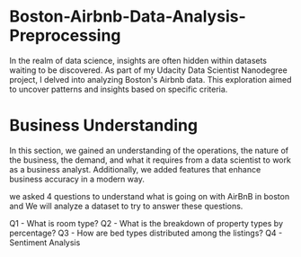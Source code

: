 # Boston-Airbnb-Data-Analysis-Preprocessing
In the realm of data science, insights are often hidden within datasets waiting to be discovered. As part of my Udacity Data Scientist Nanodegree project, I delved into analyzing Boston's Airbnb data. This exploration aimed to uncover patterns and insights based on specific criteria.

# Business Understanding
In this section, we gained an understanding of the operations, the nature of the business, the demand, and what it requires from a data scientist to work as a business analyst. Additionally, we added features that enhance business accuracy in a modern way.

we asked 4 questions to understand what is going on with AirBnB in boston and We will analyze a dataset to try to answer these questions.

Q1 - What is room type?
Q2 - What is the breakdown of property types by percentage?
Q3 - How are bed types distributed among the listings?
Q4 - Sentiment Analysis
